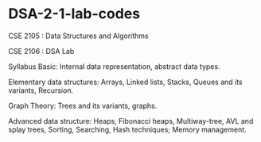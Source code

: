 # DSA-2-1-lab-codes
CSE 2105 : Data Structures and Algorithms

CSE 2106 : DSA Lab

Syllabus
Basic: Internal data representation, abstract data types.

Elementary data structures: Arrays, Linked lists, Stacks, Queues and its variants, Recursion.

Graph Theory: Trees and its variants, graphs.

Advanced data structure: Heaps, Fibonacci heaps, Multiway-tree, AVL and splay trees, Sorting, Searching, Hash techniques; Memory management.
